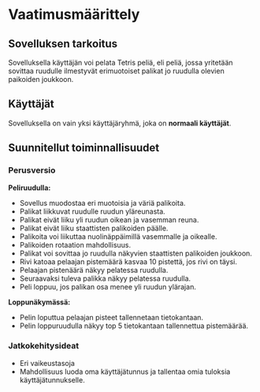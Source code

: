 # Vaatimusmäärittely

## Sovelluksen tarkoitus

Sovelluksella käyttäjän voi pelata Tetris peliä, eli peliä, jossa yritetään sovittaa ruudulle ilmestyvät erimuotoiset palikat jo ruudulla olevien paikoiden joukkoon.

## Käyttäjät

Sovelluksella on vain yksi käyttäjäryhmä, joka on **normaali käyttäjät**. 

## Suunnitellut toiminnallisuudet

### Perusversio
**Peliruudulla:**
  - Sovellus muodostaa eri muotoisia ja väriä palikoita.
  - Palikat liikkuvat ruudulle ruudun yläreunasta.
  - Palikat eivät liiku yli ruudun oikean ja vasemman reuna.
  - Palikat eivät liiku staattisten palikoiden päälle.
  - Palikoita voi liikuttaa nuolinäppäimillä vasemmalle ja oikealle.
  - Palikoiden rotaation mahdollisuus.
  - Palikat voi sovittaa jo ruudulla näkyvien staattisten palikoiden joukkoon.
  - Rivi katoaa pelaajan pistemäärä kasvaa 10 pistettä, jos rivi on täysi.
  - Pelaajan pistenäärä näkyy pelatessa ruudulla.
  - Seuraavaksi tuleva palikka näkyy pelatessa ruudulla.
  - Peli loppuu, jos palikan osa menee yli ruudun ylärajan.

**Loppunäkymässä:**
- Pelin loputtua pelaajan pisteet tallennetaan tietokantaan.
- Pelin loppuruudulla näkyy top 5 tietokantaan tallennettua pistemäärää.

### Jatkokehitysideat
- Eri vaikeustasoja
- Mahdollisuus luoda oma käyttäjätunnus ja tallentaa omia tuloksia käyttäjätunnukselle.
 
